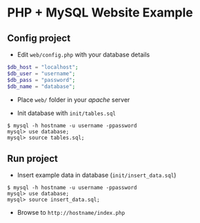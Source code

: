 
# PHP + MySQL Website Example



## Config project

* Edit `web/config.php` with your database details
```php
$db_host = "localhost";
$db_user = "username";
$db_pass = "password";
$db_name = "database";
```

* Place `web/` folder in your _apache_ server

* Init database with `init/tables.sql`
```ssh
$ mysql -h hostname -u username -ppassword
mysql> use database;
mysql> source tables.sql;
```


## Run project

* Insert example data in database (`init/insert_data.sql`)
```ssh
$ mysql -h hostname -u username -ppassword
mysql> use database;
mysql> source insert_data.sql;
```

* Browse to `http://hostname/index.php`


